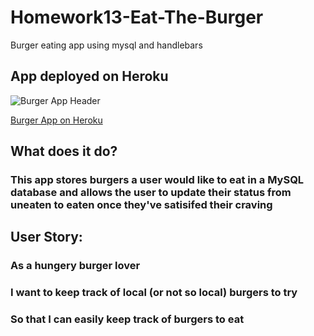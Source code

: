 # Homework13-Eat-The-Burger
Burger eating app using mysql and handlebars

## App deployed on Heroku
![Burger App Header](https://github.com/cndbrtn/Homework13-Eat-The-Burger/blob/master/burger.png?raw=true)

[Burger App on Heroku](https://secure-thicket-44414.herokuapp.com/)

## What does it do?
### This app stores burgers a user would like to eat in a MySQL database and allows the user to update their status from uneaten to eaten once they've satisifed their craving

## User Story:
### As a hungery burger lover
### I want to keep track of local (or not so local) burgers to try
### So that I can easily keep track of burgers to eat
